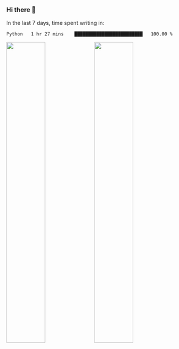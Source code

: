 ### Hi there 👋

In the last 7 days, time spent writing in:

<!--START_SECTION:waka-->
```text
Python   1 hr 27 mins    █████████████████████████   100.00 % 
```
<!--END_SECTION:waka-->

<img src="https://wakatime.com/share/@jimtje/5d0c92de-08f8-4a72-8f2f-6a9693d1e318.svg" width=45% height=45%> <img src="https://wakatime.com/share/@jimtje/501498ae-bda5-4da7-a89d-b40bcdd5556d.svg" width=45% height=45%>
